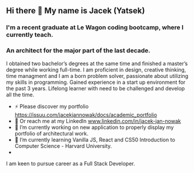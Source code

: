 ## Hi there 👋 My name is Jacek (Yatsek)

### I'm a recent graduate at Le Wagon coding bootcamp, where I currently teach. 
### An architect for the major part of the last decade. 

I obtained two bachelor’s degrees at the same time and finished a master’s degree while working full-time. 
I am proficient in design, creative thinking, time managment and I am a born problem solver, passionate about utilizing my skills in programming. 
Gained experience in a start up environment for the past 3 years. 
Lifelong learner with need to be challenged and develop all the time. 

- ⚡ Please discover my portfolio https://issuu.com/jacekjannowak/docs/academic_portfolio
- 💬 Or reach me at my LinkedIn www.linkedin.com/in/jacek-jan-nowak
- 🔭 I’m currently working on new application to properly display my portfolio of architectural work.
- 🌱 I’m currently learning Vanilla JS, React and CS50 Introduction to Computer Science - Harvard University.
- 
I am keen to pursue career as a Full Stack Developer.



<!--
**Jacek-Jan-Nowak/Jacek-Jan-Nowak** is a ✨ _special_ ✨ repository because its `README.md` (this file) appears on your GitHub profile.

Here are some ideas to get you started:

- 🔭 I’m currently working on ...
- 🌱 I’m currently learning ...
- 👯 I’m looking to collaborate on ...
- 🤔 I’m looking for help with ...
- 💬 Ask me about ...
- 📫 How to reach me: ...
- 😄 Pronouns: ...
- ⚡ Fun fact: ...
-->
